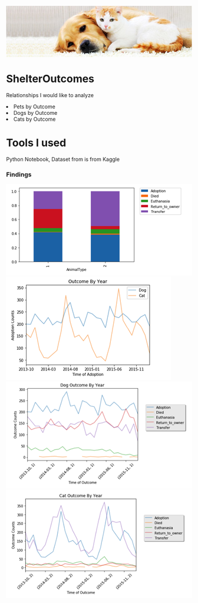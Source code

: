 ![Outcomes by Animal](https://github.com/Melo21/ShelterOutcomes/blob/master/topic.jpeg)
# ShelterOutcomes

Relationships I would like to analyze
<li>Pets by Outcome</li>
<li>Dogs by Outcome</li>
<li>Cats by Outcome</li>

# Tools I used
Python Notebook, Dataset from is from Kaggle




### Findings
![Outcomes by Animal](https://github.com/Melo21/ShelterOutcomes/blob/master/OutcomebyAnimal.png)
![Adoption Time vs Animal Type](https://github.com/Melo21/ShelterOutcomes/blob/master/TimeofAdoption.png)
![Dog Outcome](https://github.com/Melo21/ShelterOutcomes/blob/master/DogOutcomes.png)
![Cat Outcome](https://github.com/Melo21/ShelterOutcomes/blob/master/CatOutcomes.png)
